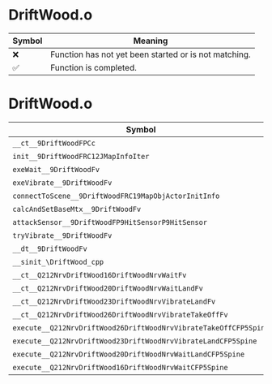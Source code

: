 # DriftWood.o
| Symbol | Meaning 
| ------------- | ------------- 
| :x: | Function has not yet been started or is not matching. 
| :white_check_mark: | Function is completed. 


# DriftWood.o
| Symbol | Decompiled? |
| ------------- | ------------- |
| `__ct__9DriftWoodFPCc` | :x: |
| `init__9DriftWoodFRC12JMapInfoIter` | :x: |
| `exeWait__9DriftWoodFv` | :x: |
| `exeVibrate__9DriftWoodFv` | :x: |
| `connectToScene__9DriftWoodFRC19MapObjActorInitInfo` | :x: |
| `calcAndSetBaseMtx__9DriftWoodFv` | :x: |
| `attackSensor__9DriftWoodFP9HitSensorP9HitSensor` | :x: |
| `tryVibrate__9DriftWoodFv` | :x: |
| `__dt__9DriftWoodFv` | :x: |
| `__sinit_\DriftWood_cpp` | :x: |
| `__ct__Q212NrvDriftWood16DriftWoodNrvWaitFv` | :x: |
| `__ct__Q212NrvDriftWood20DriftWoodNrvWaitLandFv` | :x: |
| `__ct__Q212NrvDriftWood23DriftWoodNrvVibrateLandFv` | :x: |
| `__ct__Q212NrvDriftWood26DriftWoodNrvVibrateTakeOffFv` | :x: |
| `execute__Q212NrvDriftWood26DriftWoodNrvVibrateTakeOffCFP5Spine` | :x: |
| `execute__Q212NrvDriftWood23DriftWoodNrvVibrateLandCFP5Spine` | :x: |
| `execute__Q212NrvDriftWood20DriftWoodNrvWaitLandCFP5Spine` | :x: |
| `execute__Q212NrvDriftWood16DriftWoodNrvWaitCFP5Spine` | :x: |
